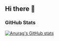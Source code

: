 ## Hi there 👋

<!--
**vikimihova/vikimihova** is a ✨ _special_ ✨ repository because its `README.md` (this file) appears on your GitHub profile.

Here are some ideas to get you started:

- 🔭 I’m currently working on ...
- 🌱 I’m currently learning ...
- 👯 I’m looking to collaborate on ...
- 🤔 I’m looking for help with ...
- 💬 Ask me about ...
- 📫 How to reach me: ...
- 😄 Pronouns: ...
- ⚡ Fun fact: ...
-->

### GitHub Stats
[![Anurag's GitHub stats](https://github-readme-stats.vercel.app/api?username=vikimihova&hide=stars,commits)](https://github.com/anuraghazra/github-readme-stats)

